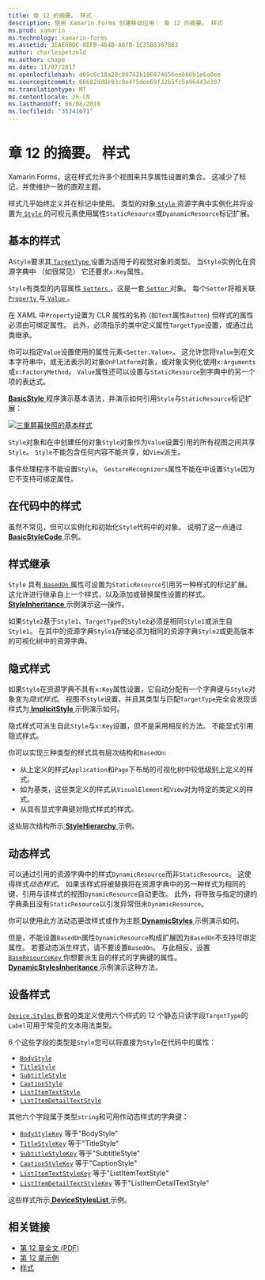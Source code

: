 ```yaml
---
title: 章 12 的摘要。 样式
description: 使用 Xamarin.Forms 创建移动应用： 章 12 的摘要。 样式
ms.prod: xamarin
ms.technology: xamarin-forms
ms.assetid: 3EAE6BDC-8EFB-464B-A87B-1C35B8387BB3
author: charlespetzold
ms.author: chape
ms.date: 11/07/2017
ms.openlocfilehash: d69c6c18a28c89742b186474656ee666b1e6a0ee
ms.sourcegitcommit: 66682dd8e93c0e4f5dee69f32b5fc5a96443e307
ms.translationtype: MT
ms.contentlocale: zh-CN
ms.lasthandoff: 06/08/2018
ms.locfileid: "35241671"
---
```

# <a name="summary-of-chapter-12-styles"></a>章 12 的摘要。 样式

Xamarin.Forms，这在样式允许多个视图来共享属性设置的集合。 这减少了标记，并使维护一致的直观主题。

样式几乎始终定义并在标记中使用。 类型的对象[ `Style` ](https://developer.xamarin.com/api/type/Xamarin.Forms.Style/)资源字典中实例化并将设置为[ `Style` ](https://developer.xamarin.com/api/property/Xamarin.Forms.VisualElement.Style/)的可视元素使用属性`StaticResource`或`DyanamicResource`标记扩展。

## <a name="the-basic-style"></a>基本的样式

A`Style`要求其[ `TargetType` ](https://developer.xamarin.com/api/property/Xamarin.Forms.Style.TargetType/)设置为适用于的视觉对象的类型。 当`Style`实例化在资源字典中 （如很常见） 它还要求`x:Key`属性。

`Style`有类型的内容属性[ `Setters` ](https://developer.xamarin.com/api/property/Xamarin.Forms.Style.Setters/)，这是一套[ `Setter` ](https://developer.xamarin.com/api/type/Xamarin.Forms.Setter/)对象。 每个`Setter`将相关联[ `Property` ](https://developer.xamarin.com/api/property/Xamarin.Forms.Setter.Property/)与[ `Value` ](https://developer.xamarin.com/api/property/Xamarin.Forms.Setter.Value/)。

在 XAML 中`Property`设置为 CLR 属性的名称 (如`Text`属性`Button`) 但样式的属性必须由可绑定属性。 此外，必须指示的类中定义属性`TargetType`设置，或通过此类继承。

你可以指定`Value`设置使用的属性元素`<Setter.Value>`。 这允许您将`Value`到在文本字符串中，或无法表示的对象`OnPlatform`对象，或对象实例化使用`x:Arguments`或`x:FactoryMethod`。 `Value`属性还可以设置与`StaticResource`到字典中的另一个项的表达式。

[ **BasicStyle** ](https://github.com/xamarin/xamarin-forms-book-samples/tree/master/Chapter12/BasicStyle)程序演示基本语法，并演示如何引用`Style`与`StaticResource`标记扩展：

[![三重屏幕快照的基本样式](images/ch12fg01-small.png "基本样式")](images/ch12fg01-large.png#lightbox "基本样式")

`Style`对象和在中创建任何对象`Style`对象作为`Value`设置引用的所有视图之间共享`Style`。 `Style`不能包含任何内容不能共享，如`View`派生。

事件处理程序不能设置`Style`。 `GestureRecognizers`属性不能在中设置`Style`因为它不支持可绑定属性。

## <a name="styles-in-code"></a>在代码中的样式

虽然不常见，但可以实例化和初始化`Style`代码中的对象。 说明了这一点通过[ **BasicStyleCode** ](https://github.com/xamarin/xamarin-forms-book-samples/tree/master/Chapter12/BasicStyleCode)示例。

## <a name="style-inheritance"></a>样式继承

`Style` 具有[ `BasedOn` ](https://developer.xamarin.com/api/property/Xamarin.Forms.Style.BasedOn/)属性可设置为`StaticResource`引用另一种样式的标记扩展。 这允许进行继承自上一个样式，以及添加或替换属性设置的样式。 [ **StyleInheritance** ](https://github.com/xamarin/xamarin-forms-book-samples/tree/master/Chapter12/StyleInheritance)示例演示这一操作。

如果`Style2`基于`Style1`、`TargetType`的`Style2`必须是相同`Style1`或派生自`Style1`。 在其中的资源字典`Style1`存储必须为相同的资源字典`Style2`或更高版本的可视化树中的资源字典。

## <a name="implicit-styles"></a>隐式样式

如果`Style`在资源字典不具有`x:Key`属性设置，它自动分配有一个字典键与`Style`对象变为*隐式样式*。 视图不`Style`设置，并且其类型与匹配`TargetType`完全会发现该样式为[ **ImplicitStyle** ](https://github.com/xamarin/xamarin-forms-book-samples/tree/master/Chapter12/ImplicitStyle)示例演示如何。

隐式样式可派生自此`Style`与`x:Key`设置，但不是采用相反的方法。 不能显式引用隐式样式。

你可以实现三种类型的样式具有层次结构和`BasedOn`:

- 从上定义的样式`Application`和`Page`下布局的可视化树中较低级别上定义的样式。
- 如为基类，这些类定义的样式从`VisualElement`和`View`对为特定的类定义的样式。
- 从具有显式字典键对隐式样式的样式。

这些层次结构所示[ **StyleHierarchy** ](https://github.com/xamarin/xamarin-forms-book-samples/tree/master/Chapter12/StyleHierarchy)示例。

## <a name="dynamic-styles"></a>动态样式

可以通过引用的资源字典中的样式`DynamicResource`而非`StaticResource`。 这使得样式*动态样式*。 如果该样式将被替换将在资源字典中的另一种样式为相同的键，引用与该样式的视图`DynamicResource`自动更改。 此外，将导致与指定的键的字典条目没有`StaticResource`以引发异常但未`DynamicResource`。

你可以使用此方法动态更改样式或作为主题[ **DynamicStyles** ](https://github.com/xamarin/xamarin-forms-book-samples/tree/master/Chapter12/DynamicStyles)示例演示如何。

但是，不能设置`BasedOn`属性`DynamicResource`构成扩展因为`BasedOn`不支持可绑定属性。 若要动态派生样式，请不要设置`BasedOn`。 与此相反，设置[ `BaseResourceKey` ](https://developer.xamarin.com/api/property/Xamarin.Forms.Style.BaseResourceKey/)你想要派生自的样式的字典键的属性。 [ **DynamicStylesInheritance** ](https://github.com/xamarin/xamarin-forms-book-samples/tree/master/Chapter12/DynaStylesInh)示例演示这种方法。

## <a name="device-styles"></a>设备样式

[ `Device.Styles` ](https://developer.xamarin.com/api/type/Xamarin.Forms.Device+Styles/)嵌套的类定义使用六个样式的 12 个静态只读字段`TargetType`的`Label`可用于常见的文本用法类型。

6 个这些字段的类型是`Style`您可以将直接为`Style`在代码中的属性：

- [`BodyStyle`](https://developer.xamarin.com/api/field/Xamarin.Forms.Device+Styles.BodyStyle/)
- [`TitleStyle`](https://developer.xamarin.com/api/field/Xamarin.Forms.Device+Styles.TitleStyle/)
- [`SubtitleStyle`](https://developer.xamarin.com/api/field/Xamarin.Forms.Device+Styles.SubtitleStyle/)
- [`CaptionStyle`](https://developer.xamarin.com/api/field/Xamarin.Forms.Device+Styles.CaptionStyle/)
- [`ListItemTextStyle`](https://developer.xamarin.com/api/field/Xamarin.Forms.Device+Styles.ListItemTextStyle/)
- [`ListItemDetailTextStyle`](https://developer.xamarin.com/api/field/Xamarin.Forms.Device+Styles.ListItemDetailTextStyle/)

其他六个字段属于类型`string`和可用作动态样式的字典键：

- [`BodyStyleKey`](https://developer.xamarin.com/api/field/Xamarin.Forms.Device+Styles.BodyStyleKey/) 等于"BodyStyle"
- [`TitleStyleKey`](https://developer.xamarin.com/api/field/Xamarin.Forms.Device+Styles.TitleStyleKey/) 等于"TitleStyle"
- [`SubtitleStyleKey`](https://developer.xamarin.com/api/field/Xamarin.Forms.Device+Styles.SubtitleStyleKey/) 等于"SubtitleStyle"
- [`CaptionStyleKey`](https://developer.xamarin.com/api/field/Xamarin.Forms.Device+Styles.CaptionStyleKey/) 等于"CaptionStyle"
- [`ListItemTextStyleKey`](https://developer.xamarin.com/api/field/Xamarin.Forms.Device+Styles.ListItemTextStyleKey/) 等于"ListItemTextStyle"
- [`ListItemDetailTextStyleKey`](https://developer.xamarin.com/api/field/Xamarin.Forms.Device+Styles.ListItemDetailTextStyleKey/) 等于"ListItemDetailTextStyle"

这些样式所示[ **DeviceStylesList** ](https://github.com/xamarin/xamarin-forms-book-samples/tree/master/Chapter12/DeviceStylesList)示例。



## <a name="related-links"></a>相关链接

- [第 12 章全文 (PDF)](https://download.xamarin.com/developer/xamarin-forms-book/XamarinFormsBook-Ch12-Apr2016.pdf)
- [第 12 章示例](https://github.com/xamarin/xamarin-forms-book-samples/tree/master/Chapter12)
- [样式](~/xamarin-forms/user-interface/styles/index.md)
